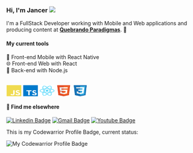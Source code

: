 ### Hi, I'm Jancer <img src="https://media.giphy.com/media/hvRJCLFzcasrR4ia7z/giphy.gif" width="30" >

I'm a FullStack Developer working with Mobile and Web applications and producing content at [**Quebrando Paradigmas**](https://www.youtube.com/c/QuebrandoParadigmas). 🚀

#### My current tools 
📲 Front-end Mobile with React Native  
🌐 Front-end Web with React  
📡 Back-end with Node.js

<div style="display: inline_block"><br>
  <img align="center" alt="Rafa-Js" height="30" width="40" src="https://raw.githubusercontent.com/devicons/devicon/master/icons/javascript/javascript-plain.svg">
  <img align="center" alt="Rafa-Ts" height="30" width="40" src="https://raw.githubusercontent.com/devicons/devicon/master/icons/typescript/typescript-plain.svg">
  <img align="center" alt="Rafa-React" height="30" width="40" src="https://raw.githubusercontent.com/devicons/devicon/master/icons/react/react-original.svg">
  <img align="center" alt="Rafa-HTML" height="30" width="40" src="https://raw.githubusercontent.com/devicons/devicon/master/icons/html5/html5-original.svg">
  <img align="center" alt="Rafa-CSS" height="30" width="40" src="https://raw.githubusercontent.com/devicons/devicon/master/icons/css3/css3-original.svg">
</div>


#### 💬 Find me elsewhere

[![Linkedin Badge](https://img.shields.io/badge/-Jancer%20Lima-0077b5?style=flat-square&logo=Linkedin&logoColor=white&link=https://www.linkedin.com/in/jancer/)](https://www.linkedin.com/in/jancer/) 
[![Gmail Badge](https://img.shields.io/badge/-contato.jancersl@gmail.com-0077b5?style=flat-square&logo=Gmail&logoColor=white&link=mailto:contato.jancersl@gmail.com)](mailto:contato.jancersl@gmail.com)
[![Youtube Badge](https://img.shields.io/badge/-Quebrando%20Paradigmas-0077b5?style=flat-square&logo=Youtube&logoColor=white&link=https://www.youtube.com/c/QuebrandoParadigmas)](https://www.youtube.com/c/QuebrandoParadigmas)

This is my Codewarrior Profile Badge, current status:

![My Codewarrior Profile Badge](https://www.codewars.com/users/Jancera/badges/large)

<!---
Jancera/Jancera is a ✨ special ✨ repository because its `README.md` (this file) appears on your GitHub profile.
You can click the Preview link to take a look at your changes.
--->
